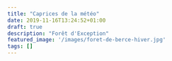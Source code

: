 ```yaml
---
title: "Caprices de la météo"
date: 2019-11-16T13:24:52+01:00
draft: true
description: "Forêt d'Exception"
featured_image: '/images/foret-de-berce-hiver.jpg'
tags: []
---
```


